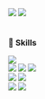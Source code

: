 </div>

<div>
<!--     <a href="https://hits.seeyoufarm.com"/><img src="https://hits.seeyoufarm.com/api/count/incr/badge.svg?url=https%3A%2F%2Fgithub.com%2Fgreatlaboratory"/></a> -->
</div>
<div>
<!--     <a href="http://greatlaboratory.dev/" target="_blank"><img src="https://img.shields.io/badge/Blog-DD0B78?style=flat-square&logo=GitHub%20Sponsors&logoColor=white"/></a> -->
    <a href="mailto:mhjong3213@gmail.com" target="_blank"><img src="https://img.shields.io/badge/mhjong3213-EA4335?style=flat-square&logo=Gmail&logoColor=white"/></a>
    <a href="https://www.linkedin.com/in/moonhj/" target="_blank"><img src="https://img.shields.io/badge/LinkedIn-0A66C2?style=flat-square&logo=Linkedin&logoColor=white"/></a>
</div>

<br>

<!-- ### 👀 Introduce

<div>
    👋&nbsp; Hi there! I'm <b>python developer</b> who is always studying and wants to develop myself. 🚀<br/>
    I especially love Python. 💖<br/>
    I'm interested in devops, design pattern, clean code and MSA. 🤖<br/><br/>
</div> -->

### 💪 Skills

<p>
    </div>
        <div>
        <img src="https://img.shields.io/badge/Python-3776AB?style=flat-square&logo=Python&logoColor=white"/>
    </div>
    <div>
    <div>
        <img src="https://img.shields.io/badge/MySQL-4479A1?style=flat-square&logo=MySQL&logoColor=white"/>
        <img src="https://img.shields.io/badge/oracle-F80000?style=flat-square&logo=oracle&logoColor=white"> 
        <img src="https://img.shields.io/badge/mariaDB-003545?style=flat-square&logo=mariaDB&logoColor=white">
    </div>
    <div>
        <img src="https://img.shields.io/badge/django-092E20?style=flat-square&logo=django&logoColor=white">
  <img src="https://img.shields.io/badge/flask-000000?style=flat-square&logo=flask&logoColor=white">
    </div>
    <div>
        <img src="https://img.shields.io/badge/Docker-2496ED?style=flat-square&logo=Docker&logoColor=white"/>
        <img src="https://img.shields.io/badge/Airflow-017CEE?style=flat-square&logo=Apache%20Airflow&logoColor=white"/>
    </div>
</P>
<!-- 
<p>
    <div>
        <img src="https://img.shields.io/badge/IntelliJ IDEA-000000?style=flat-square&logo=IntelliJ IDEA&logoColor=white"/>
        <img src="https://img.shields.io/badge/Visual Studio Code-007ACC?style=flat-square&logo=Visual Studio Code&logoColor=white"/>
        <img src="https://img.shields.io/badge/Amazon AWS-232F3E?style=flat-square&logo=Amazon AWS&logoColor=white"/>
        <img src="https://img.shields.io/badge/Swagger-85EA2D?style=flat-square&logo=Swagger&logoColor=black"/>
        <img src="https://img.shields.io/badge/Postman-FF6C37?style=flat-square&logo=Postman&logoColor=white"/>
    </div>
    <div>
        <img src="https://img.shields.io/badge/Git-F05032?style=flat-square&logo=Git&logoColor=white"/>
        <img src="https://img.shields.io/badge/GitHub-181717?style=flat-square&logo=GitHub&logoColor=white"/>
        <img src="https://img.shields.io/badge/GitLab-FCA121?style=flat-square&logo=GitLab&logoColor=black"/>
    </div>
</p> -->
